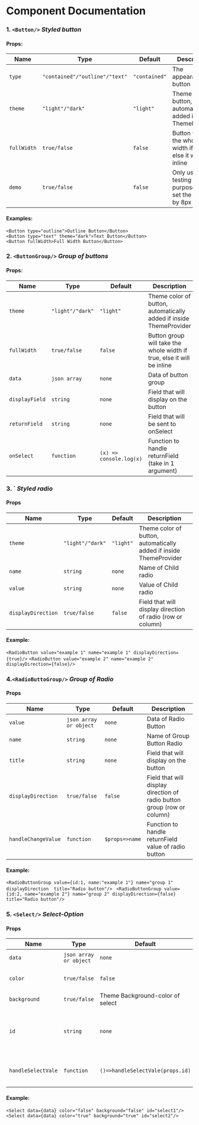 Component Documentation
===========
### 1. `<Button/>`   *Styled button*
#### Props:
Name|Type|Default|Description
---|---|---|---
`type`|`"contained"/"outline"/"text"`|`"contained"`|The appearance of button
`theme`|`"light"/"dark"`|`"light"`|Theme color of button, automatically added if inside ThemeProvider
`fullWidth`|`true/false`|`false`|Button will take the whole width if true, else it will be inline
`demo`|`true/false`|`false`|Only use for testing purpose, it will set the margin by 8px
#### Examples:
`<Button type="outline">Outline Button</Button>`  
`<Button type="text" theme="dark">Text Button</Button>`  
`<Button fullWidth>Full Width Button</Button>`  
### 2. `<ButtonGroup/>` *Group of buttons*
#### Props:
Name|Type|Default|Description
---|---|---|---
`theme`|`"light"/"dark"`|`"light"`|Theme color of button, automatically added if inside ThemeProvider
`fullWidth`|`true/false`|`false`|Button group will take the whole width if true, else it will be inline
`data`|`json array`|`none`|Data of button group
`displayField`|`string`|`none`|Field that will display on the button
`returnField`|`string`|`none`|Field that will be sent to onSelect
`onSelect`|`function`|`(x) => console.log(x)`|Function to handle returnField (take in 1 argument)
### 3. `<RadioButton/> *Styled radio*
#### Props
Name|Type|Default|Description
---|---|---|---
`theme`|`"light"/"dark"`|`"light"`|Theme color of button, automatically added if inside ThemeProvider
`name`|`string`|`none`|Name of Child radio
`value`|`string`|`none`|Value of Child radio
`displayDirection`|`true/false`|`false`|Field that will display direction of radio (row or column)
#### Example:
`<RadioButton value="example 1" name="example 1" displayDirection={true}/>`
`<RadioButton value="example 2" name="example 2" displayDirection={false}/>`
### 4.`<RadioButtoGroup/>` *Group of Radio*
#### Props
Name|Type|Default|Description
---|---|---|---
`value`|`json array or object`|`none`|Data of Radio Button
`name`|`string`|`none`|Name of Group Button Radio
`title`|`string`|`none`|Field that will display on the button
`displayDirection`|`true/false`|`false`|Field that will display direction of radio button group (row or column)
`handleChangeValue`|`function`|`$props=>name`|Function to handle returnField value of radio button
#### Example:
`<RadioButtonGroup value={id:1, name:"example 1"} name="group 1" displayDirection  title="Radio button"/> `
`<RadioButtonGroup value={id:2, name="example 2"} name="group 2" displayDirection={false} title="Radio button"/>`
### 5. `<Select/>` *Select-Option*
#### Props
Name|Type|Default|Description
---|---|---|---
`data`|`json array or object`|`none`|Data of Option
`color`|`true/false`|`false`|Theme color of select
`background`|`true/false`|Theme Background-color of select
`id`|`string`|`none`|Field that will display id of select (Each select has a different id)
`handleSelectVale`|`function`|`()=>handleSelectVale(props.id)`|Function to handle get value Select
#### Example:
`<Select data={data} color="false" background="false" id="select1"/>`
`<Select data={data} color="true" background="true" id="select2"/>`

